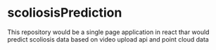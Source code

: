# scoliosisPrediction
This repository would be a single page application in react thar would predict scoliosis data based on video upload api and point cloud data

